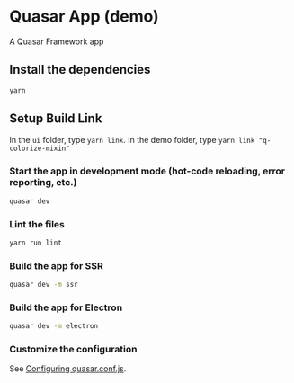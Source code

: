 # Quasar App (demo)

A Quasar Framework app

## Install the dependencies
```bash
yarn
```

## Setup Build Link

In the `ui` folder, type `yarn link`.
In the demo folder, type `yarn link "q-colorize-mixin"`

### Start the app in development mode (hot-code reloading, error reporting, etc.)
```bash
quasar dev
```

### Lint the files
```bash
yarn run lint
```

### Build the app for SSR
```bash
quasar dev -m ssr
```

### Build the app for Electron
```bash
quasar dev -m electron
```

### Customize the configuration
See [Configuring quasar.conf.js](https://quasar.dev/quasar-cli/quasar-conf-js).
